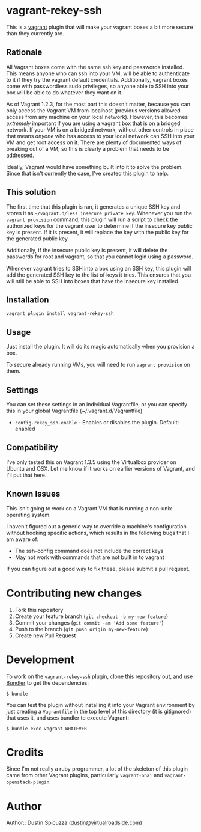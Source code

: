 vagrant-rekey-ssh
=================

This is a [vagrant](http://vagrantup.com) plugin that will make your vagrant
boxes a bit more secure than they currently are.

Rationale
---------

All Vagrant boxes come with the same ssh key and passwords installed. This
means anyone who can ssh into your VM, will be able to authenticate to it
if they try the vagrant default credentials. Additionally, vagrant boxes
come with passwordless sudo privileges, so anyone able to SSH into your 
box will be able to do whatever they want on it.

As of Vagrant 1.2.3, for the most part this doesn't matter, because you can 
only access the Vagrant VM from localhost (previous versions allowed access
from any machine on your local network). However, this becomes *extremely*
important if you are using a vagrant box that is on a bridged network. If
your VM is on a bridged network, without other controls in place that means
*anyone* who has access to your local network can SSH into your VM and get
root access on it. There are plenty of documented ways of breaking out of a
VM, so this is clearly a problem that needs to be addressed.

Ideally, Vagrant would have something built into it to solve the problem.
Since that isn't currently the case, I've created this plugin to help. 

This solution
-------------

The first time that this plugin is ran, it generates a unique SSH key and
stores it as `~/vagrant.d/less_insecure_private_key`. Whenever you run the
`vagrant provision` command, this plugin will run a script to check the
authorized keys for the vagrant user to determine if the insecure key
public key is present. If it is present, it will replace the key with the
public key for the generated public key.

Additionally, if the insecure public key is present, it will delete the
passwords for root and vagrant, so that you cannot login using a password.

Whenever vagrant tries to SSH into a box using an SSH key, this plugin will
add the generated SSH key to the list of keys it tries. This ensures that
you will still be able to SSH into boxes that have the insecure key installed.

Installation
------------

    vagrant plugin install vagrant-rekey-ssh

Usage
-----

Just install the plugin. It will do its magic automatically when you provision
a box.

To secure already running VMs, you will need to run `vagrant provision` on
them.

Settings
--------

You can set these settings in an individual Vagrantfile, or you can specify
this in your global Vagrantfile (~/.vagrant.d/Vagrantfile)

* `config.rekey_ssh.enable` - Enables or disables the plugin. Default: enabled


Compatibility
-------------

I've only tested this on Vagrant 1.3.5 using the Virtualbox provider on Ubuntu
and OSX. Let me know if it works on earlier versions of Vagrant, and I'll put
that here.

Known Issues
------------

This isn't going to work on a Vagrant VM that is running a non-unix operating
system.

I haven't figured out a generic way to override a machine's configuration
without hooking specific actions, which results in the following bugs that
I am aware of:

* The ssh-config command does not include the correct keys
* May not work with commands that are not built in to vagrant

If you can figure out a good way to fix these, please submit a pull request.

Contributing new changes
========================

1. Fork this repository
2. Create your feature branch (`git checkout -b my-new-feature`)
3. Commit your changes (`git commit -am 'Add some feature'`)
4. Push to the branch (`git push origin my-new-feature`)
5. Create new Pull Request

Development
===========

To work on the `vagrant-rekey-ssh` plugin, clone this repository out, and use
[Bundler](http://gembundler.com) to get the dependencies:

    $ bundle

You can test the plugin without installing it into your Vagrant environment 
by just creating a `Vagrantfile` in the top level of this directory (it is
gitignored) that uses it, and uses bundler to execute Vagrant:

    $ bundle exec vagrant WHATEVER

Credits
=======

Since I'm not really a ruby programmer, a lot of the skeleton of this plugin
came from other Vagrant plugins, particularly `vagrant-ohai` and 
`vagrant-openstack-plugin`. 

Author
======

Author:: Dustin Spicuzza (dustin@virtualroadside.com)
